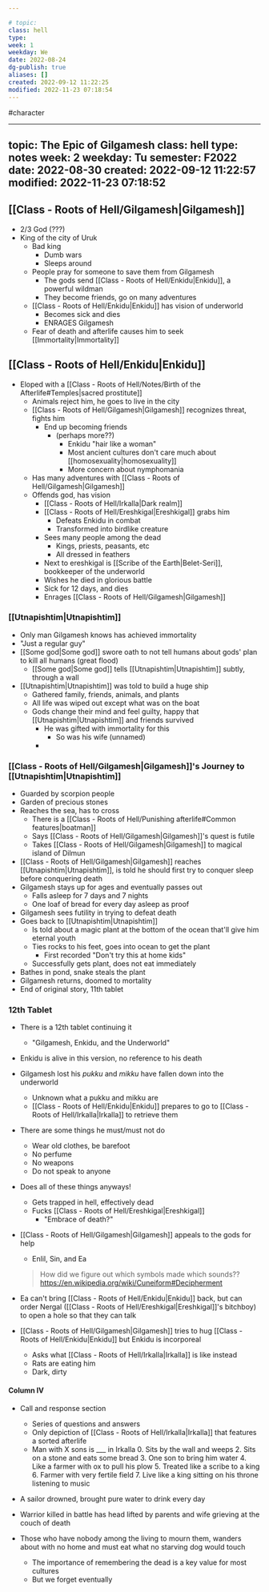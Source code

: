 ---
# topic: 
class: hell
type: 
week: 1
weekday: We
date: 2022-08-24
dg-publish: true
aliases: []
created: 2022-09-12 11:22:25
modified: 2022-11-23 07:18:54
---
#character 


<div class="transclusion internal-embed is-loaded"><div class="markdown-embed">



---
topic: The Epic of Gilgamesh
class: hell
type: notes
week: 2
weekday: Tu
semester: F2022
date: 2022-08-30
created: 2022-09-12 11:22:57
modified: 2022-11-23 07:18:52
---




## [[Class - Roots of Hell/Gilgamesh\|Gilgamesh]]
- 2/3 God (???)
- King of the city of Uruk
	- Bad king
		- Dumb wars
		- Sleeps around
	- People pray for someone to save them from Gilgamesh
		- The gods send [[Class - Roots of Hell/Enkidu\|Enkidu]], a powerful wildman
		- They become friends, go on many adventures
	- [[Class - Roots of Hell/Enkidu\|Enkidu]] has vision of underworld
		- Becomes sick and dies
		- ENRAGES Gilgamesh
	- Fear of death and afterlife causes him to seek [[Immortality\|Immortality]]

## [[Class - Roots of Hell/Enkidu\|Enkidu]]
- Eloped with a [[Class - Roots of Hell/Notes/Birth of the Afterlife#Temples\|sacred prostitute]]
	- Animals reject him, he goes to live in the city
	- [[Class - Roots of Hell/Gilgamesh\|Gilgamesh]] recognizes threat, fights him
		- End up becoming friends
			- (perhaps more??)
				- Enkidu "hair like a woman"
				- Most ancient cultures don't care much about [[homosexuality\|homosexuality]]
				- More concern about nymphomania
	- Has many adventures with [[Class - Roots of Hell/Gilgamesh\|Gilgamesh]]
	- Offends god, has vision
		- [[Class - Roots of Hell/Irkalla\|Dark realm]]
		- [[Class - Roots of Hell/Ereshkigal\|Ereshkigal]] grabs him
			- Defeats Enkidu in combat
			- Transformed into birdlike creature
		- Sees many people among the dead
			- Kings, priests, peasants, etc
			- All dressed in feathers
		- Next to ereshkigal is [[Scribe of the Earth\|Belet-Seri]], bookkeeper of the underworld
		- Wishes he died in glorious battle
		- Sick for 12 days, and dies
		- Enrages [[Class - Roots of Hell/Gilgamesh\|Gilgamesh]]




### [[Utnapishtim\|Utnapishtim]]
- Only man Gilgamesh knows has achieved immortality
- "Just a regular guy"
- [[Some god\|Some god]] swore oath to not tell humans about gods' plan to kill all humans (great flood)
	- [[Some god\|Some god]] tells [[Utnapishtim\|Utnapishtim]] subtly, through a wall
- [[Utnapishtim\|Utnapishtim]] was told to build a huge ship
	- Gathered family, friends, animals, and plants
	- All life was wiped out except what was on the boat
	- Gods change their mind and feel guilty, happy that [[Utnapishtim\|Utnapishtim]] and friends survived
		- He was gifted with immortality for this
			- So was his wife (unnamed)
		- 


### [[Class - Roots of Hell/Gilgamesh\|Gilgamesh]]'s Journey to [[Utnapishtim\|Utnapishtim]]
- Guarded by scorpion people
- Garden of precious stones
- Reaches the sea, has to cross
	- There is a [[Class - Roots of Hell/Punishing afterlife#Common features\|boatman]]
	- Says [[Class - Roots of Hell/Gilgamesh\|Gilgamesh]]'s quest is futile
	- Takes [[Class - Roots of Hell/Gilgamesh\|Gilgamesh]] to magical island of Dilmun
- [[Class - Roots of Hell/Gilgamesh\|Gilgamesh]] reaches [[Utnapishtim\|Utnapishtim]], is told he should first try to conquer sleep before conquering death
- Gilgamesh stays up for ages and eventually passes out
	- Falls asleep for 7 days and 7 nights
	- One loaf of bread for every day asleep as proof
- Gilgamesh sees futility in trying to defeat death
- Goes back to [[Utnapishtim\|Utnapishtim]]
	- Is told about a magic plant at the bottom of the ocean that'll give him eternal youth
	- Ties rocks to his feet, goes into ocean to get the plant
		- First recorded "Don't try this at home kids"
	- Successfully gets plant, does not eat immediately
- Bathes in pond, snake steals the plant
- Gilgamesh returns, doomed to mortality
- End of original story, 11th tablet

### 12th Tablet

- There is a 12th tablet continuing it
	- "Gilgamesh, Enkidu, and the Underworld"
- Enkidu is alive in this version, no reference to his death
- Gilgamesh lost his *pukku* and *mikku* have fallen down into the underworld
	- Unknown what a pukku and mikku are
	- [[Class - Roots of Hell/Enkidu\|Enkidu]] prepares to go to [[Class - Roots of Hell/Irkalla\|Irkalla]] to retrieve them
- There are some things he must/must not do
	- Wear old clothes, be barefoot
	- No perfume
	- No weapons
	- Do not speak to anyone
- Does all of these things anyways!
	- Gets trapped in hell, effectively dead
	- Fucks [[Class - Roots of Hell/Ereshkigal\|Ereshkigal]]
		- "Embrace of death?"
- [[Class - Roots of Hell/Gilgamesh\|Gilgamesh]] appeals to the gods for help
	- Enlil, Sin, and Ea
	> How did we figure out which symbols made which sounds??
	> https://en.wikipedia.org/wiki/Cuneiform#Decipherment
	
- Ea can't bring [[Class - Roots of Hell/Enkidu\|Enkidu]] back, but can order Nergal ([[Class - Roots of Hell/Ereshkigal\|Ereshkigal]]'s bitchboy) to open a hole so that they can talk
- [[Class - Roots of Hell/Gilgamesh\|Gilgamesh]] tries to hug [[Class - Roots of Hell/Enkidu\|Enkidu]] but Enkidu is incorporeal
	- Asks what [[Class - Roots of Hell/Irkalla\|Irkalla]] is like instead
	- Rats are eating him
	- Dark, dirty

#### Column IV
- Call and response section
	- Series of questions and answers
	- Only depiction of [[Class - Roots of Hell/Irkalla\|Irkalla]] that features a sorted afterlife
	- Man with X sons is ___ in Irkalla
	  0. Sits by the wall and weeps
	  2. Sits on a stone and eats some bread
	  3. One son to bring him water
	  4. Like a farmer with ox to pull his plow
	  5. Treated like a scribe to a king
	  6. Farmer with very fertile field
	  7. Live like a king sitting on his throne listening to music

- A sailor drowned, brought pure water to drink every day
- Warrior killed in battle has head lifted by parents and wife grieving at the couch of death
- Those who have nobody among the living to mourn them, wanders about with no home and must eat what no starving dog would touch
	- The importance of remembering the dead is a key value for most cultures
	- But we forget eventually

</div></div>
